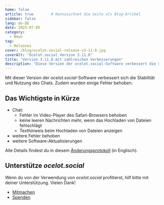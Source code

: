```yaml
---
home: false
article: true        # Kennzeichnet die Seite als Blog-Artikel
sidebar: false
lang: de-DE
date: 2025-07-05
category:
  - News
tag:
  - Releases
cover: /blog/ocelot-social-release-v3-11-0.jpg
coverAlt: "Ocelot.social Version 3.11.0"
title: "Version 3.11.0 mit zahlreichen Verbesserungen"
description: "Diese Version der ocelot.social-Software verbessert die Stabilität und Nutzung des Chats und behebt einige Fehler."
---
```


Mit dieser Version der *ocelot.social*-Software verbessert sich die Stabilität und Nutzung des Chats.
Zudem wurden einige Fehler behoben.

## Das Wichtigste in Kürze

- Chat:
  - Fehler im Video-Player des Safari-Browsers behoben
  - keine leeren Nachrichten mehr, wenn das Hochladen von Dateien fehlschlägt
  - Texthinweis beim Hochladen von Dateien anzeigen
- weitere Fehler behoben
- weitere Software-Aktualisierungen

Alle Details findest du in diesem [Änderungsprotokoll](https://github.com/Ocelot-Social-Community/Ocelot-Social/releases/tag/3.11.0) (in Englisch).

## Unterstütze *ocelot.social*

Wenn du von der Verwendung von *ocelot.social* profitierst, hilf bitte mit deiner Unterstützung.
Vielen Dank!

- [Mitmachen](/de/contribute/)
- [Spenden](/de/donate/)
